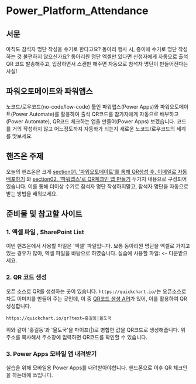 # Power_Platform_Attendance
## 서문
아직도 참석자 명단 작성을 수기로 한다고요?
동아리 행사 시, 종이에 수기로 명단 작성하는 것 불편하지 않으신가요?
동아리원 명단 엑셀만 있다면 신청자에게 자동으로 출석 QR 코드 발송해주고, 입장하면서 스캔만 해주면 자동으로 참석자 명단이 만들어진다는 사실!

## 파워오토메이트와 파워앱스
노코드/로우코드(no-code/low-code) 툴인 파워앱스(Power Apps)와 파워오토메이트(Power Automate)를 활용하여 출석 QR코드를 참가자에게 자동으로 배부하고(Power Automate), QR코드 체크하는 앱을 만들어(Power Apps) 보겠습니다. 코드를 거의 작성하지 않고 어느정도까지 자동화가 되는지 새로운 노코드/로우코드의 세계를 맛보세요.

## 핸즈온 주제
오늘의 핸즈온은 크게 [section01. '파워오토메이트'를 통해 QR생성 후, 이메일로 자동 배포하기]() 와 [section02. '파워앱스'로 QR체크인 앱 만들기]() 두가지 내용으로 구성되어있습니다. 이를 통해 더이상 수기로 참석자 명단 작성하지말고, 참석자 명단을 자동으로 받는 방법을 배워보세요.

## 준비물 및 참고할 사이트
### 1. 엑셀 파일 , SharePoint List
이번 핸즈온에서 사용할 파일은 '엑셀' 파일입니다. 보통 동아리원 명단을 엑셀로 가지고 있는 경우가 많아, 엑셀 파일을 바탕으로 하였습니다.
실습에 사용할 파일: []()<- 다운받으세요.

### 2. QR 코드 생성
오픈 소스로 QR를 생성하는 곳이 있습니다. `https://quickchart.io/`는 오픈소스로 차트 이미지를 만들어 주는 곳인데, 이 중 [QR코드 생성 API](https://quickchart.io/documentation/qr-codes/)가 있어, 이를 활용하여 QR 생성합니다.
```
https://quickchart.io/qr?text=홍길동|율도국
```
위와 같이 '홍길동'과 '율도국'을 파이프(|)로 병합한 값을 QR코드로 생성해줍니다. 위 주소를 복사해서 주소창에 입력하면 QR코드를 확인할 수 있습니다.

### 3. Power Apps 모바일 앱 내려받기
실습을 위해 모바일용 Power Apps를 내려받아야합니다. 핸드폰으로 이후 QR 체크인을 하는데에 쓰입니다.

